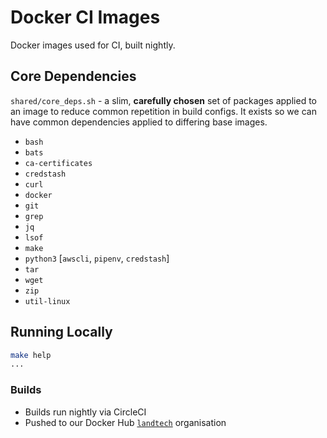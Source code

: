 # Docker CI Images

Docker images used for CI, built nightly.

## Core Dependencies

`shared/core_deps.sh` - a slim, **carefully chosen** set of packages applied to an image to reduce common repetition in build configs. It exists so we can have common dependencies applied to differing base images.

- `bash`
- `bats`
- `ca-certificates`
- `credstash`
- `curl`
- `docker`
- `git`
- `grep`
- `jq`
- `lsof`
- `make`
- `python3` [`awscli`, `pipenv`, `credstash`]
- `tar`
- `wget`
- `zip`
- `util-linux`

## Running Locally

```bash
make help
...
```

### Builds

- Builds run nightly via CircleCI
- Pushed to our Docker Hub [`landtech`](https://hub.docker.com/u/landtech) organisation

